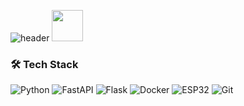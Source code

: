 ![header](https://capsule-render.vercel.app/api?type=venom&color=gradient&height=250&section=header&text=Hey,%20I'm%20Jacob%20👋&fontSize=80)
<a href="https://www.instagram.com/hlusakkk/">
  <img height="50" src="https://cdn2.iconfinder.com/data/icons/social-icons-33/128/Instagram-512.png"/>
</a>
### 🛠️ Tech Stack

![Python](https://img.shields.io/badge/-Python-05122A?style=flat&logo=python)
![FastAPI](https://img.shields.io/badge/-FastAPI-005571?style=flat&logo=fastapi)
![Flask](https://img.shields.io/badge/-Flask-000000?style=flat&logo=flask)
![Docker](https://img.shields.io/badge/-Docker-2496ED?style=flat&logo=docker)
![ESP32](https://img.shields.io/badge/-ESP32-333333?style=flat&logo=espressif)
![Git](https://img.shields.io/badge/-Git-F05032?style=flat&logo=git)


<!--
**Luckeris/Luckeris** is a ✨ _special_ ✨ repository because its `README.md` (this file) appears on your GitHub profile.

Here are some ideas to get you started:

- 🔭 I’m currently working on ...
- 🌱 I’m currently learning ...
- 👯 I’m looking to collaborate on ...
- 🤔 I’m looking for help with ...
- 💬 Ask me about ...
- 📫 How to reach me: ...
- 😄 Pronouns: ...
- ⚡ Fun fact: ...
-->
